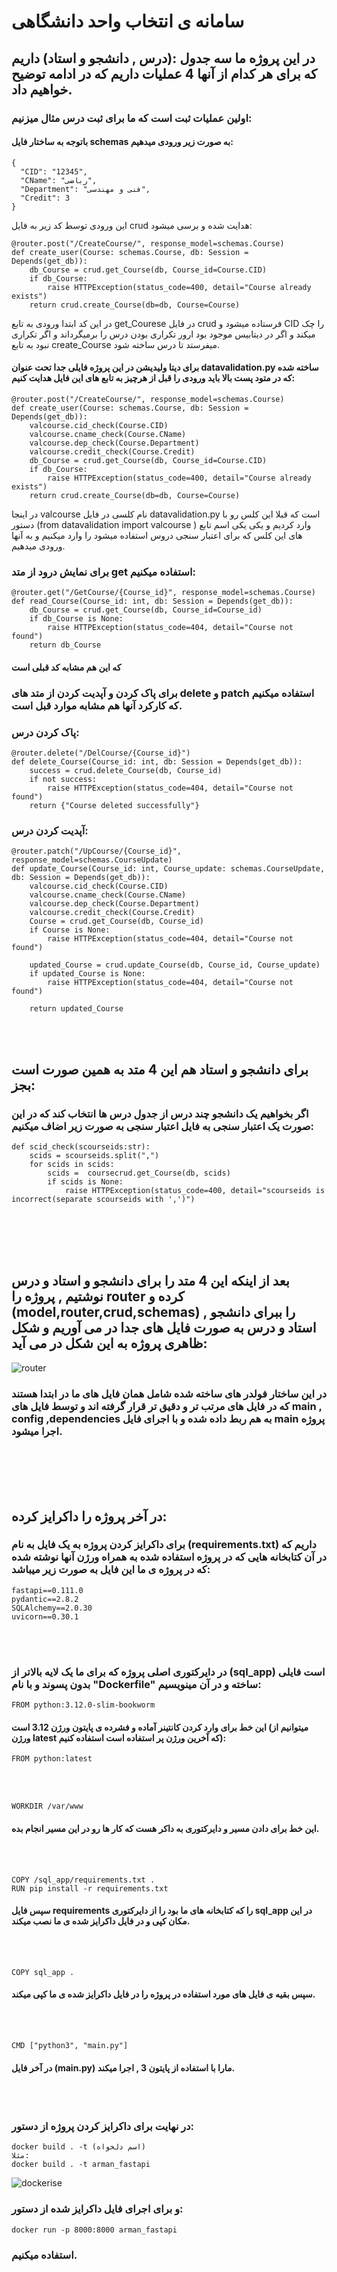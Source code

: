 # سامانه ی انتخاب واحد دانشگاهی

## در این پروژه ما سه جدول :(درس , دانشجو و استاد) داریم که برای هر کدام از آنها 4 عملیات داریم که در ادامه توضیح خواهیم داد.

### اولین عملیات ثبت است که ما برای ثبت درس مثال میزنیم:

#### باتوجه به ساختار فایل schemas به صورت زیر ورودی میدهیم:

```
{
  "CID": "12345",
  "CName": "رباضی",
  "Department": "فنی و مهندسی",
  "Credit": 3
}
```

این ورودی توسط کد زیر به فایل crud هدایت شده  و برسی میشود:

```
@router.post("/CreateCourse/", response_model=schemas.Course)
def create_user(Course: schemas.Course, db: Session = Depends(get_db)):
    db_Course = crud.get_Course(db, Course_id=Course.CID)
    if db_Course:
        raise HTTPException(status_code=400, detail="Course already exists")
    return crud.create_Course(db=db, Course=Course)
```
در این کد ابتدا ورودی به تابع get_Courese  در فایل crud فرستاده میشود و CID را چک میکند و اگر در دیتابیس موجود بود ارور تکراری بودن درس را برمیگرداند و اگر تکراری نبود به تابع create_Course میفرستد تا درس ساخته شود. 

#### برای دیتا ولیدیشن در این پروژه فایلی جدا تحت عنوان datavalidation.py  ساخته شده که در متود پست بالا باید ورودی را قبل از هرچیز به تابع های این فایل هدایت کنیم:

```
@router.post("/CreateCourse/", response_model=schemas.Course)
def create_user(Course: schemas.Course, db: Session = Depends(get_db)):
    valcourse.cid_check(Course.CID)
    valcourse.cname_check(Course.CName)
    valcourse.dep_check(Course.Department)
    valcourse.credit_check(Course.Credit)
    db_Course = crud.get_Course(db, Course_id=Course.CID)
    if db_Course:
        raise HTTPException(status_code=400, detail="Course already exists")
    return crud.create_Course(db=db, Course=Course)
```

در اینجا valcourse  نام کلسی در فایل datavalidation.py است که قبلا این کلس رو با دستور (from datavalidation import valcourse
)
وارد کردیم و یکی یکی اسم تابع های این کلس که برای اعتبار سنجی دروس استفاده میشود را وارد میکنیم و به آنها ورودی میدهیم.

### برای نمایش درود از متد get استفاده میکنیم:

```
@router.get("/GetCourse/{Course_id}", response_model=schemas.Course)
def read_Course(Course_id: int, db: Session = Depends(get_db)):
    db_Course = crud.get_Course(db, Course_id=Course_id)
    if db_Course is None:
        raise HTTPException(status_code=404, detail="Course not found")
    return db_Course
```
#### که این هم مشابه کد قبلی است 



### برای پاک کردن و آپدیت کردن از متد های delete و patch استفاده میکنیم که کارکرد آنها هم مشابه موارد قبل است.

### پاک کردن درس:
```
@router.delete("/DelCourse/{Course_id}")
def delete_Course(Course_id: int, db: Session = Depends(get_db)):
    success = crud.delete_Course(db, Course_id)
    if not success:
        raise HTTPException(status_code=404, detail="Course not found")
    return {"Course deleted successfully"}

```
### آپدیت کردن درس:
```
@router.patch("/UpCourse/{Course_id}", response_model=schemas.CourseUpdate)
def update_Course(Course_id: int, Course_update: schemas.CourseUpdate, db: Session = Depends(get_db)):
    valcourse.cid_check(Course.CID)
    valcourse.cname_check(Course.CName)
    valcourse.dep_check(Course.Department)
    valcourse.credit_check(Course.Credit)
    Course = crud.get_Course(db, Course_id)
    if Course is None:
        raise HTTPException(status_code=404, detail="Course not found")

    updated_Course = crud.update_Course(db, Course_id, Course_update)
    if updated_Course is None:
        raise HTTPException(status_code=404, detail="Course not found")
    
    return updated_Course
```
<br><br>

## برای دانشجو و استاد هم این  4 متد به همین صورت است بجز:
### اگر بخواهیم یک دانشجو چند درس از جدول درس ها انتخاب کند که در این صورت یک اعتبار سنجی به فایل اعتبار سنجی به صورت زیر اضاف میکنیم:
```
def scid_check(scourseids:str):
    scids = scourseids.split(",")
    for scids in scids:
        scids =  coursecrud.get_Course(db, scids)
        if scids is None:
            raise HTTPException(status_code=400, detail="scourseids is incorrect(separate scourseids with ',')")
```
<br><br><br><br>

## بعد از اینکه این 4 متد  را برای دانشجو و استاد و درس نوشتیم , پروژه را router کرده و (model,router,crud,schemas) را ببرای دانشجو  , استاد و درس به صورت فایل های جدا در می آوریم و شکل ظاهری پروژه به این شکل در می آید:

![router](https://github.com/Armani98/UniProject/assets/105940793/7ce3e626-2319-4c4e-a90c-cbcb95e25336)

### در این ساختار فولدر های ساخته شده شامل همان فایل های ما در ابتدا هستند که در فایل های مرتب تر و دقیق تر قرار گرفته اند و توسط فایل های main , config ,dependencies  به هم ربط داده شده و با اجرای فایل main پروژه اجرا میشود.

<br><br><br><br>

## در آخر پروژه را داکرایز کرده:
### برای داکرایز کردن پروژه به یک فایل به نام (requirements.txt) داریم که در آن کتابخانه هایی که در پروژه استفاده شده به همراه ورژن آنها نوشته شده که در پروژه ی ما این فایل به صورت زیر میباشد:
```
fastapi==0.111.0
pydantic==2.8.2
SQLAlchemy==2.0.30
uvicorn==0.30.1
```
<br><br>

### در دایرکتوری اصلی پروژه که برای ما یک لایه بالاتر از (sql_app) است فایلی بدون پسوند و با نام "Dockerfile" ساخته و در آن مینویسیم:

```
FROM python:3.12.0-slim-bookworm
```
####  این خط برای وارد کردن کانتینر آماده و فشرده ی پایتون ورژن 3.12 است (میتوانیم از ورژن latest  که آخرین ورژن پر استفاده است استفاده کنیم):
```
FROM python:latest
```
<br><br>

```
WORKDIR /var/www
```
#### این خط برای دادن مسیر و دایرکتوری به داکر هست که کار ها رو در این مسیر انجام بده.

<br><br>

```
COPY /sql_app/requirements.txt .
RUN pip install -r requirements.txt
```
#### سپس فایل requirements را که کتابخانه های ما بود را از دایرکتوری sql_app در این مکان کپی و در فایل داکرایز شده ی ما نصب میکند.

<br><br>

```
COPY sql_app .
```
#### سپس بقیه ی فایل های مورد استفاده در پروژه را در فایل داکرایز شده ی ما کپی میکند.

<br><br>
```
CMD ["python3", "main.py"]
```

#### در آخر فایل (main.py) مارا با استفاده از پایتون 3 , اجرا میکند.

<br><br>

### در نهایت برای داکرایز کردن پروژه از دستور:

```
docker build . -t (اسم دلخواه)
مثلا:
docker build . -t arman_fastapi
```


![dockerise](https://github.com/Armani98/UniProject/assets/105940793/abe8bb2b-d754-4c40-b240-7c183ba20dc0)


### و برای اجرای فایل داکرایز شده از دستور:

```
docker run -p 8000:8000 arman_fastapi
```
### استفاده میکنیم.
